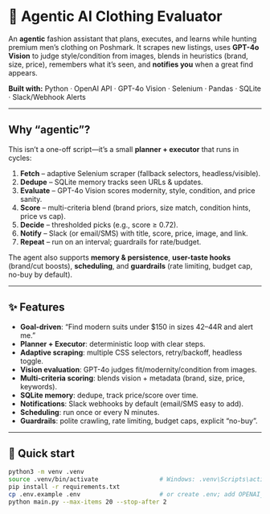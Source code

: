 # 🧥 Agentic AI Clothing Evaluator

An **agentic** fashion assistant that plans, executes, and learns while hunting premium men’s clothing on Poshmark. It scrapes new listings, uses **GPT-4o Vision** to judge style/condition from images, blends in heuristics (brand, size, price), remembers what it’s seen, and **notifies you** when a great find appears.

**Built with:** Python · OpenAI API · GPT-4o Vision · Selenium · Pandas · SQLite · Slack/Webhook Alerts

---

## Why “agentic”?
This isn’t a one-off script—it’s a small **planner + executor** that runs in cycles:

1. **Fetch** – adaptive Selenium scraper (fallback selectors, headless/visible).  
2. **Dedupe** – SQLite memory tracks seen URLs & updates.  
3. **Evaluate** – GPT-4o Vision scores modernity, style, condition, and price sanity.  
4. **Score** – multi-criteria blend (brand priors, size match, condition hints, price vs cap).  
5. **Decide** – thresholded picks (e.g., score ≥ 0.72).  
6. **Notify** – Slack (or email/SMS) with title, score, price, image, and link.  
7. **Repeat** – run on an interval; guardrails for rate/budget.

The agent also supports **memory & persistence**, **user-taste hooks** (brand/cut boosts), **scheduling**, and **guardrails** (rate limiting, budget cap, no-buy by default).

---

## ✨ Features
- **Goal-driven**: “Find modern suits under $150 in sizes 42–44R and alert me.”  
- **Planner + Executor**: deterministic loop with clear steps.  
- **Adaptive scraping**: multiple CSS selectors, retry/backoff, headless toggle.  
- **Vision evaluation**: GPT-4o judges fit/modernity/condition from images.  
- **Multi-criteria scoring**: blends vision + metadata (brand, size, price, keywords).  
- **SQLite memory**: dedupe, track price/score over time.  
- **Notifications**: Slack webhooks by default (email/SMS easy to add).  
- **Scheduling**: run once or every N minutes.  
- **Guardrails**: polite crawling, rate limiting, budget caps, explicit “no-buy”.

---

## 🚀 Quick start
```bash
python3 -m venv .venv
source .venv/bin/activate                 # Windows: .venv\Scripts\activate
pip install -r requirements.txt
cp .env.example .env                      # or create .env; add OPENAI_API_KEY & SLACK_WEBHOOK_URL
python main.py --max-items 20 --stop-after 2
